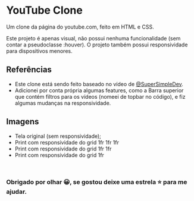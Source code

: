 # YouTube Clone
Um clone da página do youtube.com, feito em HTML e CSS.

Este projeto é apenas visual, não possui nenhuma funcionalidade (sem contar a pseudoclasse :houver). O projeto também possui responsividade para dispositivos menores.

## Referências
* Este clone está sendo feito baseado no vídeo de [@SuperSimpleDev](https://www.youtube.com/watch?v=G3e-cpL7ofc&t=9387s&ab_channel=SuperSimpleDev).
* Adicionei por conta própria algumas features, como a Barra superior que contém filtros para os vídeos (nomeei de topbar no código), e fiz algumas mudanças na responsividade.

## Imagens

- Tela original (sem responsividade);
- Print com responsividade do grid 1fr 1fr 1fr
- Print com responsividade do grid 1fr 1fr
- Print com responsividade do grid 1fr

<br>
<h3>Obrigado por olhar 😀, se gostou deixe uma estrela ⭐ para me ajudar.</h3>
